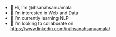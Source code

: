 - 👋 Hi, I’m @ihsanahsanuamala
- 👀 I’m interested in  Web and Data
- 🌱 I’m currently learning NLP
- 💞️ I’m looking to collaborate on https://www.linkedin.com/in/ihsanahsanuamala/

<!---
ihsanahsanuamala/ihsanahsanuamala is a ✨ special ✨ repository because its `README.md` (this file) appears on your GitHub profile.
You can click the Preview link to take a look at your changes.
--->
